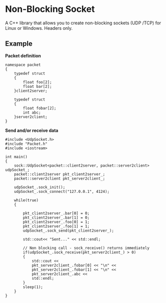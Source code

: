 # Non-Blocking Socket
A C++ library that allows you to create non-blocking sockets (UDP /TCP) for Linux or Windows. Headers only.


## Example

**Packet definition**
```
namespace packet
{
    typedef struct
    {
        float foo[2];
        float bar[2];
    }client2server;

    typedef struct
    {
        float fobar[2];
        int abc;
    }server2client;
}
```

**Send and/or receive data**

```
#include <UdpSocket.h>
#include "Packet.h"
#include <iostream>

int main()
{
    sock::UdpSocket<packet::client2server, packet::server2client> udpSocket_;
    packet::client2server pkt_client2server_;
    packet::server2client pkt_server2client_;

    udpSocket_.sock_init();
    udpSocket_.sock_connect("127.0.0.1", 4124);

    while(true)
    {

        pkt_client2server_.bar[0] = 0;
        pkt_client2server_.bar[1] = 0;
        pkt_client2server_.foo[0] = 1;
        pkt_client2server_.foo[1] = 1;
        udpSocket_.sock_send(pkt_client2server_);

        std::cout<< "Sent..." << std::endl;

        // Non blocking call - sock_receive() returns immediately
        if(udpSocket_.sock_receive(pkt_server2client_) > 0)
        {
            std::cout << 
            pkt_server2client_.fobar[0] << "\n" <<
            pkt_server2client_.fobar[1] << "\n" <<
            pkt_server2client_.abc <<
            std::endl;
        }
        sleep(1);
    }
} 
```
